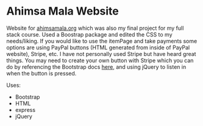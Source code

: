 # Ahimsa Mala Website

Website for [ahimsamala.org](ahimsamala.org) which was also my final project for my full stack course. Used a Boostrap package and edited the CSS to my needs/liking. If you would like to use the itemPage and take payments some options are using PayPal buttons (HTML generated from inside of PayPal website), Stripe, etc. I have not personally used Stripe but have heard great things. You may need to create your own button with Stripe which you can do by referencing the Bootstrap docs [here](https://getbootstrap.com/docs/4.1/getting-started/introduction/), and using jQuery to listen in when the button is pressed.

Uses:
 - Bootstrap
 - HTML
 - express
 - jQuery

